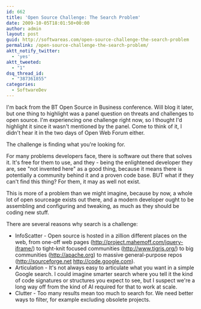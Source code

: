 ```yaml
---
id: 662
title: 'Open Source Challenge: The Search Problem'
date: 2009-10-05T18:01:50+00:00
author: admin
layout: post
guid: http://softwareas.com/open-source-challenge-the-search-problem
permalink: /open-source-challenge-the-search-problem/
aktt_notify_twitter:
  - 'yes'
aktt_tweeted:
  - "1"
dsq_thread_id:
  - "387361855"
categories:
  - SoftwareDev
---
```

I'm back from the BT Open Source in Business conference. Will blog it
later, but one thing to highlight was a panel question on threats and
challenges to open source. I'm experiencing one challenge right now,
so I thought I'd highlight it since it wasn't mentioned by the panel.
Come to think of it, I didn't hear it in the two days of Open Web
Forum either.

The challenge is finding what you're looking for.

For many problems developers face, there is software out there that
solves it. It's free for them to use, and they - being the enlightened
developer they are, see "not invented here" as a good thing, because
it means there is potentially a community behind it and a proven code
base. BUT what if they can't find this thing?  For them, it may as
well not exist.

This is more of a problem than we might imagine, because by now, a
whole lot of open sourceage exists out there, and a modern developer
ought to be assembling and configuring and tweaking, as much as they
should be coding new stuff.

There are several reasons why search is a challenge:
* InfoScatter - Open source is hosted in a zillion different places on
the web, from one-off web pages
(http://project.mahemoff.com/jquery-iframe/) to tight-knit focused
communities (http://www.tigris.org/) to big communities
(http://apache.org) to massive general-purpose repos
(http://sourceforge.net http://code.google.com).
* Articulation - It's not always easy to articulate what you want in a
simple Google search. I could imagine smarter search where you tell it
the kind of code signatures or structures you expect to see, but I
suspect we're a long way off from the kind of AI required for that to
work at scale.
* Clutter - Too many results mean too much to search for. We need
better ways to filter, for example excluding obsolete projects.